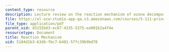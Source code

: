 ```yaml
---
content_type: resource
description: Lecture review on the reaction mechanism of ozone decomposition.
file: https://ol-ocw-studio-app-qa.s3.amazonaws.com/courses/5-111-principles-of-chemical-science-fall-2008/5184d1b363dbfbc7b48157fc39b9bd78_bioex_lect33.pdf
file_type: application/pdf
parent_uid: d3155b63-ec67-4335-5375-ea901b2a4f4e
resourcetype: Document
title: Reaction Mechanism
uid: 5184d1b3-63db-fbc7-b481-57fc39b9bd78
---
```

